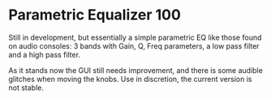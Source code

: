 # Parametric Equalizer 100

Still in development, but essentially a simple parametric EQ like those found
on audio consoles: 3 bands with Gain, Q, Freq parameters, a low pass filter and 
a high pass filter. 

As it stands now the GUI still needs improvement, and there is some audible
glitches when moving the knobs. Use in discretion, the current version is not
stable.

